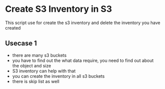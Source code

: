 


# Create S3 Inventory in S3

This script use for create the s3 inventory and delete the inventory you have created

## Usecase 1

- there are many s3 buckets
- you have to find out the what data require, you need to find out about the object and size
- S3 inventory can help with that
- you can create the inventory in all s3 buckets
- there is skip list as well
